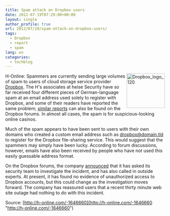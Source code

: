 ```yaml
---
title: Spam attack on Dropbox users
date: 2012-07-19T07:29:00+00:00
layout: single
author_profile: true
url: 2012/07/19/spam-attack-on-dropbox-users/
tags:
  - Dropbox
  - report
  - spam
lang: en
categories: 
  - techblog
---
```

<a href="http://lh5.ggpht.com/-WeghfryhxuA/UAewOKj1QVI/AAAAAAAAGfU/V0Bq_7T5_U0/s1600-h/Dropbox_logo_120%25255B2%25255D.png" target="_blank"><img title="Dropbox_logo_120" border="0" alt="Dropbox_logo_120" align="right" src="http://lh5.ggpht.com/-LqnXk6FA6TE/UAewS5l6uOI/AAAAAAAAGfc/zB_dmn_YuCs/Dropbox_logo_120_thumb.png?imgmax=800" width="120" height="109" /></a>H-Online: Spammers are currently sending large volumes of spam to users of cloud storage service provider [Dropbox](https://www.dropbox.com/). The H's associates at heise Security have so far received four different pieces of German-language spam at an email address used solely to register with Dropbox, and some of their readers have reported the same problem; [similar reports](http://forums.dropbox.com/topic.php?id=64367) can also be found on the Dropbox forums. In almost all cases, the spam is for suspicious-looking online casinos. 

Much of the spam appears to have been sent to users with their own domains who created a custom email address such as dropbox@domain.tld to register for the Dropbox file-sharing service. This would suggest that the spammers may simply have been lucky. According to forum discussions, however, emails have also been received by people who have not used this easily guessable address format. 

On the Dropbox forums, the company [announced](http://forums.dropbox.com/topic.php?page=4&id=64367#post-455535) that it has asked its security team to investigate the incident, and has also called in outside experts. At present, it has found no evidence of unauthorized access to Dropbox accounts, but this could change as the investigation moves forward. The company has reassured users that a recent thirty minute web site outage had nothing to do with this incident. 

Source: [http://h-online.com/-1646660](http://h-online.com/-1646660 "http://h-online.com/-1646660")